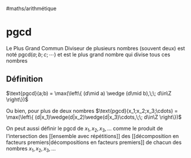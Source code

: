 #maths/arithmétique 
# pgcd
Le Plus Grand Commun Diviseur de plusieurs nombres (souvent deux) est noté  $\text{pgcd}(a; b; c;\cdots)$ et est le plus grand nombre qui divise tous ces nombres

## Définition
$\text{pgcd}(a;b) = \max(\left\{ (d\mid a) \wedge (d\mid b),\;\; d\in\Z \right\})$

Ou bien, pour plus de deux nombres $\text{pgcd}(x_1;x_2;x_3;\cdots) = \max(\left\{ (d|x_1)\wedge(d|x_2)\wedge(d|x_3)\cdots,\;\; d\in\Z \right\})$


On peut aussi définir le $\text{pgcd}$ de $x_1, x_2, x_3,\ldots$ comme le produit de l'intersection des [[ensemble avec répétitions]] des [[décomposition en facteurs premiers|décompositions en facteurs premiers]] de chacun des nombres $x_1,x_2,x_3,\ldots$



